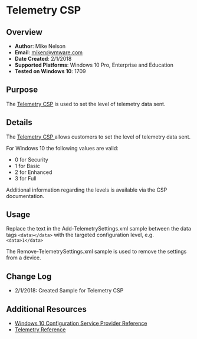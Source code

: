 # Telemetry CSP

## Overview
- **Author**: Mike Nelson
- **Email**: miken@vmware.com
- **Date Created**: 2/1/2018
- **Supported Platforms**: Windows 10 Pro, Enterprise and Education
- **Tested on Windows 10**: 1709

## Purpose 
The [Telemetry CSP](https://docs.microsoft.com/en-us/windows/client-management/mdm/policy-csp-system#system-allowtelemetry) is used to set the level of telemetry data sent. 

## Details
The [Telemetry CSP ](https://docs.microsoft.com/en-us/windows/client-management/mdm/policy-csp-system#system-allowtelemetry) allows customers to set the level of telemetry data sent.

For Windows 10 the following values are valid:

* 0 for Security
* 1 for Basic
* 2 for Enhanced
* 3 for Full

Additional information regarding the levels is available via the CSP documentation.

## Usage
Replace the text in the Add-TelemetrySettings.xml sample between the data tags ```<data></data>``` with the targeted configuration level, e.g. ```<data>1</data>```

The Remove-TelemetrySettings.xml sample is used to remove the settings from a device.

## Change Log
- 2/1/2018: Created Sample for Telemetry CSP

## Additional Resources
* [Windows 10 Configuration Service Provider Reference](http://aka.ms/CSPList)
* [Telemetry Reference](https://docs.microsoft.com/en-us/windows/client-management/mdm/policy-csp-system#system-allowtelemetry)
